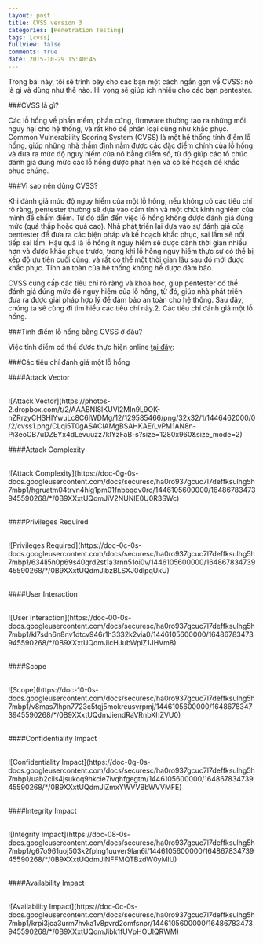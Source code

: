 ```yaml
---
layout: post
title: CVSS version 3
categories: [Penetration Testing]
tags: [cvss]
fullview: false
comments: true
date: 2015-10-29 15:40:45
---
```


Trong bài này, tôi sẽ trình bày cho các bạn một cách ngắn gọn về CVSS: nó là gì và dùng như thế nào. Hi vọng sẽ giúp ích nhiều cho các bạn pentester.

###CVSS là gì?

Các lỗ hổng về phần mềm, phần cứng, firmware thường tạo ra những mối nguy hại cho hệ thống, và rất khó để phân loại cũng như khắc phục. Common Vulnerability Scoring System (CVSS) là một hệ thống tính điểm lỗ hổng, giúp những nhà thẩm định nắm được các đặc điểm chính của lỗ hổng và đưa ra mức độ nguy hiểm của nó bằng điểm số, từ đó giúp các tổ chức đánh giá đúng mức các lỗ hổng được phát hiện và có kế hoạch để khắc phục chúng.

###Vì sao nên dùng CVSS?

Khi đánh giá mức độ nguy hiểm của một lỗ hổng, nếu không có các tiêu chí rõ ràng, pentester thường sẽ dựa vào cảm tính và một chút kinh nghiệm của mình để chấm điểm. Từ đó dẫn đến việc lỗ hổng không được đánh giá đúng mức (quá thấp hoặc quá cao). Nhà phát triển lại dựa vào sự đánh giá của pentester để đưa ra các biện pháp và kế hoạch khắc phục, sai lầm sẽ nối tiếp sai lầm. Hậu quả là lỗ hổng ít nguy hiểm sẽ được dành thời gian nhiều hơn và được khắc phục trước, trong khi lỗ hổng nguy hiểm thực sự có thể bị xếp độ ưu tiên cuối cùng, và rất có thể một thời gian lâu sau đó mới được khắc phục. Tính an toàn của hệ thống không hề được đảm bảo.

CVSS cung cấp các tiêu chí rõ ràng và khoa học, giúp pentester có thể đánh giá đúng mức độ nguy hiểm của lỗ hổng, từ đó, giúp nhà phát triển đưa ra được giải pháp hợp lý để đảm bảo an toàn cho hệ thống. Sau đây, chúng ta sẽ cùng đi tìm hiểu các tiêu chí này.2. Các tiêu chí đánh giá một lỗ hổng.

###Tính điểm lỗ hổng bằng CVSS ở đâu?

Việc tính điểm có thể được thực hiện online [tại đây](https://www.first.org/cvss/calculator/3.0):

###Các tiêu chí đánh giá một lỗ hổng

####Attack Vector

<br>
![Attack Vector](https://photos-2.dropbox.com/t/2/AAABNI8IKUVl2MIn9L9OK-nZRrzyCHSHIYwuLc8C6IWDMg/12/129585466/png/32x32/1/1446462000/0/2/cvss1.png/CLqi5T0gASACIAMgBSAHKAE/LvPM1AN8n-Pi3eoCB7uDZEYx4dLevuuzz7klYzFaB-s?size=1280x960&size_mode=2)
<br>

####Attack Complexity

<br>
![Attack Complexity](https://doc-0g-0s-docs.googleusercontent.com/docs/securesc/ha0ro937gcuc7l7deffksulhg5h7mbp1/hgruatm04trvn4hlg1pm01fnbbqdv0ro/1446105600000/16486783473945590268/*/0B9XXxtUQdmJiV2NUNlE0U0R3SWc)
<br>
<br>

####Privileges Required

<br>
![Privileges Required](https://doc-0c-0s-docs.googleusercontent.com/docs/securesc/ha0ro937gcuc7l7deffksulhg5h7mbp1/634li5n0p69s40qrd2st1a3rnn51oi0v/1446105600000/16486783473945590268/*/0B9XXxtUQdmJibzBLSXJ0dlpqUkU)
<br>
<br>

####User Interaction

<br>
![User Interaction](https://doc-00-0s-docs.googleusercontent.com/docs/securesc/ha0ro937gcuc7l7deffksulhg5h7mbp1/kl7sdn6n8nv1dtcv946r1h3332k2via0/1446105600000/16486783473945590268/*/0B9XXxtUQdmJicHJubWplZ1JHVm8)
<br>
<br>

####Scope

<br>
![Scope](https://doc-10-0s-docs.googleusercontent.com/docs/securesc/ha0ro937gcuc7l7deffksulhg5h7mbp1/v8mas7lhpn7723c5tqj5mokreusvrpmj/1446105600000/16486783473945590268/*/0B9XXxtUQdmJiendRaVRnbXhZVU0)
<br>
<br>

####Confidentiality Impact

<br>
![Confidentiality Impact](https://doc-0g-0s-docs.googleusercontent.com/docs/securesc/ha0ro937gcuc7l7deffksulhg5h7mbp1/uab2cils4jsukoq9hkcie7ivqhfgegtm/1446105600000/16486783473945590268/*/0B9XXxtUQdmJiZmxYWVVBbWVVMFE)
<br>
<br>

####Integrity Impact

<br>
![Integrity Impact](https://doc-08-0s-docs.googleusercontent.com/docs/securesc/ha0ro937gcuc7l7deffksulhg5h7mbp1/g67o961uoj503k2fplng1uuver9lan6i/1446105600000/16486783473945590268/*/0B9XXxtUQdmJiNFFMQTBzdW0yMlU)
<br>
<br>

####Availability Impact

<br>
![Availability Impact](https://doc-0c-0s-docs.googleusercontent.com/docs/securesc/ha0ro937gcuc7l7deffksulhg5h7mbp1/krpi3jca3urm7hvka1v8pvrd2omfsnpr/1446105600000/16486783473945590268/*/0B9XXxtUQdmJibk1fUVpHOUlQRWM)
<br>
<br>

